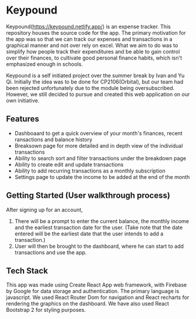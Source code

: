 # Keypound

Keypound(<https://keypound.netlify.app/>) is an expense tracker. This repository houses the source code for the app. The primary motivation for the app was so that we can track our expenses and transactions in a graphical manner and not over rely on excel. What we aim to do was to simplify how people track their expenditures and be able to gain control over their finances, to cultivate good personal finance habits, which isn't emphasized enough in schools.

Keypound is a self initiated project over the summer break by Ivan and Yu Qi. Initially the idea was to be done for CP2106(Orbital), but our team had been rejected unfortunately due to the module being oversubscribed. However, we still decided to pursue and created this web application on our own initiative.

## Features

- Dashboaard to get a quick overview of your month's finances, recent ransactions and balance history
- Breaksown page for more detailed and in depth view of the individual transactions 
- Ability to search sort and filter transactions under the breakdown page
- Ability to create edit and update transactions
- Ability to add recurring transactions as a monthly subscription
- Settings page to update the income to be added at the end of the month 

## Getting Started (User walkthrough process)

After signing up for an account,

1. There will be a prompt to enter the current balance, the monthly income and the earliest transaction date for the user. 
   (Take note that the date entered will be the earliest date that the user intends to add a transaction.)
2. User will then be brought to the dashboard, where he can start to add transactions and use the app.

## Tech Stack

This app was made using Create React App web framework, with Firebase by Google for data storage and authentication. The primary language is javascript. We used React Router Dom for navigation and React recharts for rendering the graphics on the dashboard. We have also used React Bootstrap 2 for styling purposes.

#
